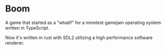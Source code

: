 # Boom
 A game that started as a "whatif" for a minetest gamejam operating system written in TypeScript.

Now it's written in rust with SDL2 utilizing a high performance software renderer.